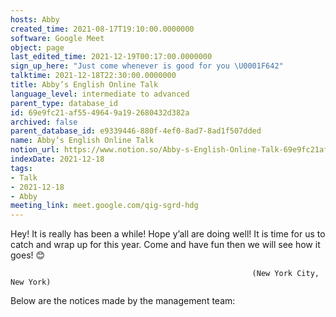 ```yaml
---
hosts: Abby
created_time: 2021-08-17T19:10:00.0000000
software: Google Meet
object: page
last_edited_time: 2021-12-19T00:17:00.0000000
sign_up_here: "Just come whenever is good for you \U0001F642"
talktime: 2021-12-18T22:30:00.0000000
title: Abby’s English Online Talk
language_level: intermediate to advanced
parent_type: database_id
id: 69e9fc21-af55-4964-9a19-2680432d382a
archived: false
parent_database_id: e9339446-880f-4ef0-8ad7-8ad1f507dded
name: Abby’s English Online Talk
notion_url: https://www.notion.so/Abby-s-English-Online-Talk-69e9fc21af5549649a192680432d382a
indexDate: 2021-12-18
tags:
- Talk
- 2021-12-18
- Abby
meeting_link: meet.google.com/qig-sgrd-hdg
---
```


Hey! It is really has been a while! Hope y’all are doing well! It is time for us to catch and wrap up for this year. Come and have fun then we will see how it goes! 😊



                                                          (New York City, New York)



Below are the notices made by the management team:



